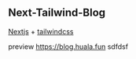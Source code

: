 ##  Next-Tailwind-Blog

[Nextjs](https://nextjs.org/)  + [tailwindcss](https://tailwindcss.com/) 

preview   https://blog.huala.fun
sdfdsf
